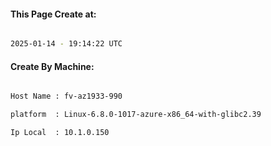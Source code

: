 
   
#### This Page Create at:

```bash

2025-01-14 - 19:14:22 UTC

```

#### Create By Machine:

```bash

Host Name : fv-az1933-990

platform  : Linux-6.8.0-1017-azure-x86_64-with-glibc2.39

Ip Local  : 10.1.0.150

```

